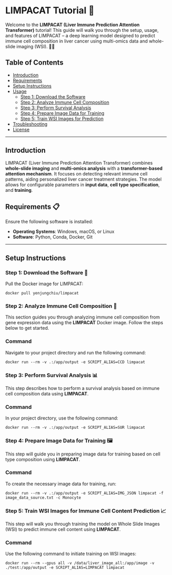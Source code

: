 # LIMPACAT Tutorial 🚀

Welcome to the **LIMPACAT (Liver Immune Prediction Attention Transformer)** tutorial! This guide will walk you through the setup, usage, and features of LIMPACAT – a deep learning model designed to predict immune cell composition in liver cancer using multi-omics data and whole-slide imaging (WSI). 🎨🧬

## Table of Contents
- [Introduction](#introduction)
- [Requirements](#requirements)
- [Setup Instructions](#setup-instructions)
- [Usage](#usage)
  - [Step 1: Download the Software](#step-1-download-the-software)
  - [Step 2: Analyze Immune Cell Composition](#step-2-analyze-immune-cell-composition)
  - [Step 3: Perform Survival Analysis](#step-3-perform-survival-analysis)
  - [Step 4: Prepare Image Data for Training](#step-4-prepare-image-data-for-training)
  - [Step 5: Train WSI Images for Prediction](#step-5-train-wsi-images-for-prediction)
- [Troubleshooting](#troubleshooting)
- [License](#license)

---

## Introduction

LIMPACAT (Liver Immune Prediction Attention Transformer) combines **whole-slide imaging** and **multi-omics analysis** with a **transformer-based attention mechanism**. It focuses on detecting relevant immune cell patterns, aiding personalized liver cancer treatment strategies. The model allows for configurable parameters in **input data**, **cell type specification**, and **training**.

## Requirements 📋
Ensure the following software is installed:
- **Operating Systems**: Windows, macOS, or Linux
- **Software**: Python, Conda, Docker, Git

---

## Setup Instructions

### Step 1: Download the Software 🐋
Pull the Docker image for LIMPACAT:
```
docker pull yenjungchiu/limpacat
```

### Step 2: Analyze Immune Cell Composition 🧬

This section guides you through analyzing immune cell composition from gene expression data using the **LIMPACAT** Docker image. Follow the steps below to get started.

### Command
Navigate to your project directory and run the following command:
```
docker run --rm -v .:/app/output -e SCRIPT_ALIAS=CCD limpacat
```

### Step 3: Perform Survival Analysis 📊

This step describes how to perform a survival analysis based on immune cell composition data using **LIMPACAT**.

### Command
In your project directory, use the following command:
```
docker run --rm -v .:/app/output -e SCRIPT_ALIAS=SUR limpacat
```

### Step 4: Prepare Image Data for Training 🖼️

This step will guide you in preparing image data for training based on cell type composition using **LIMPACAT**.

### Command
To create the necessary image data for training, run:
```
docker run --rm -v .:/app/output -e SCRIPT_ALIAS=IMG_JSON limpacat -f image_data_source.txt -c Monocyte
```

### Step 5: Train WSI Images for Immune Cell Content Prediction 📈

This step will walk you through training the model on Whole Slide Images (WSI) to predict immune cell content using **LIMPACAT**.

### Command
Use the following command to initiate training on WSI images:
```
docker run --rm --gpus all -v /data/liver_image_all:/app/image -v ./test:/app/output -e SCRIPT_ALIAS=LIMPACAT limpacat
```
